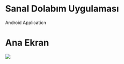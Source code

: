 # Sanal Dolabım Uygulaması
Android Application
# Ana Ekran
<img src="https://github.com/sermed469/SanalDolabimUygulamasi/assets/59250052/91e31144-26d7-4e85-903e-8f02ca9e9d06" />
